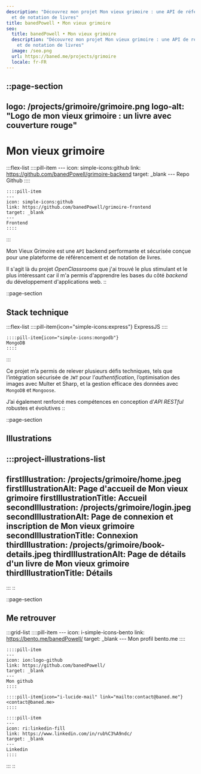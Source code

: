 ```yaml
---
description: "Découvrez mon projet Mon vieux grimoire : une API de référencement
  et de notation de livres"
title: banedPowell • Mon vieux grimoire
seo:
  title: banedPowell • Mon vieux grimoire
  description: "Découvrez mon projet Mon vieux grimoire : une API de référencement
    et de notation de livres"
  image: /seo.png
  url: https://baned.me/projects/grimoire
  locale: fr-FR
---
```


::page-section
---
logo: /projects/grimoire/grimoire.png
logo-alt: "Logo de mon vieux grimoire : un livre avec couverture rouge"
---
# Mon vieux grimoire

  :::flex-list
    ::::pill-item
    ---
    icon: simple-icons:github
    link: https://github.com/banedPowell/grimoire-backend
    target: _blank
    ---
    Repo Github
    ::::
  
    ::::pill-item
    ---
    icon: simple-icons:github
    link: https://github.com/banedPowell/grimoire-frontend
    target: _blank
    ---
    Frontend
    ::::
  :::

Mon Vieux Grimoire est une `API` backend performante et sécurisée conçue pour une plateforme de référencement et de notation de livres.

Il s'agit là du projet *OpenClassrooms* que j'ai trouvé le plus stimulant et le plus intéressant car il m'a permis d'apprendre les bases du côté *backend* du développement d'applications web.
::

::page-section
## Stack technique

  :::flex-list
    ::::pill-item{icon="simple-icons:express"}
    ExpressJS
    ::::
  
    ::::pill-item{icon="simple-icons:mongodb"}
    MongoDB
    ::::
  :::

Ce projet m’a permis de relever plusieurs défis techniques, tels que l’intégration sécurisée de `JWT` pour l’*authentification*, l’optimisation des images avec Multer et Sharp, et la gestion efficace des données avec `MongoDB` et `Mongoose`.

J’ai également renforcé mes compétences en conception d’*API RESTful* robustes et évolutives
::

::page-section
## Illustrations

  :::project-illustrations-list
  ---
  firstIllustration: /projects/grimoire/home.jpeg
  firstIllustrationAlt: Page d'accueil de Mon vieux grimoire
  firstIllustrationTitle: Accueil
  secondIllustration: /projects/grimoire/login.jpeg
  secondIllustrationAlt: Page de connexion et inscription de Mon vieux grimoire
  secondIllustrationTitle: Connexion
  thirdIllustration: /projects/grimoire/book-details.jpeg
  thirdIllustrationAlt: Page de détails d'un livre de Mon vieux grimoire
  thirdIllustrationTitle: Détails
  ---
  :::
::

::page-section
## Me retrouver

  :::grid-list
    ::::pill-item
    ---
    icon: i-simple-icons-bento
    link: https://bento.me/banedPowell/
    target: _blank
    ---
    Mon profil bento.me
    ::::
  
    ::::pill-item
    ---
    icon: ion:logo-github
    link: https://github.com/banedPowell/
    target: _blank
    ---
    Mon github
    ::::
  
    ::::pill-item{icon="i-lucide-mail" link="mailto:contact@baned.me"}
    <contact@baned.me>
    ::::
  
    ::::pill-item
    ---
    icon: ri:linkedin-fill
    link: https://www.linkedin.com/in/rub%C3%A9ndc/
    target: _blank
    ---
    Linkedin
    ::::
  :::
::
